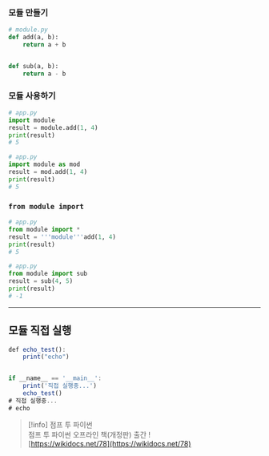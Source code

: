 ### 모듈 만들기

```Python
# module.py
def add(a, b):
    return a + b


def sub(a, b):
    return a - b
```

### 모듈 사용하기

```Python
# app.py
import module
result = module.add(1, 4)
print(result)
# 5
```

```Python
# app.py
import module as mod
result = mod.add(1, 4)
print(result)
# 5
```

### `from module import`

```Python
# app.py
from module import *
result = '''module'''add(1, 4)
print(result)
# 5
```

```Python
# app.py
from module import sub
result = sub(4, 5)
print(result)
# -1
```

---

## 모듈 직접 실행

```JavaScript
def echo_test():
    print("echo")


if __name__ == '__main__':
    print('직접 실행중...')
    echo_test()
# 직접 실행중...
# echo
```

> [!info] 점프 투 파이썬  
> 점프 투 파이썬 오프라인 책(개정판) 출간 !  
> [https://wikidocs.net/78](https://wikidocs.net/78)